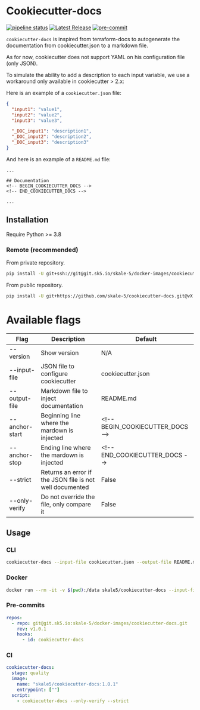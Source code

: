 # Cookiecutter-docs

[![pipeline status](https://git.sk5.io/skale-5/docker-images/cookiecutter-docs/badges/main/pipeline.svg?ignore_skipped=true)](https://git.sk5.io/skale-5/docker-images/cookiecutter-docs/-/commits/main)
[![Latest Release](https://git.sk5.io/skale-5/docker-images/cookiecutter-docs/-/badges/release.svg)](https://git.sk5.io/skale-5/docker-images/cookiecutter-docs/-/releases)
[![pre-commit](https://img.shields.io/badge/pre--commit-enabled-brightgreen?logo=pre-commit)](https://github.com/pre-commit/pre-commit)

`cookiecutter-docs` is inspired from terraform-docs to autogenerate the documentation from cookiecutter.json to a markdown file.

As for now, cookiecutter does not support YAML on his configuration file (only JSON).

To simulate the ability to add a description to each input variable, we use a workaround only available in cookiecutter > 2.x:

Here is an example of a `cookiecutter.json` file:

```json
{
  "input1": "value1",
  "input2": "value2",
  "input3": "value3",

  "_DOC_input1": "description1",
  "_DOC_input2": "description2",
  "_DOC_input3": "description3"
}
```
And here is an example of a `README.md` file:

```plaintext
...

## Documentation
<!-- BEGIN_COOKIECUTTER_DOCS -->
<!-- END_COOKIECUTTER_DOCS -->

...
```

## Installation

Require Python >= 3.8

### Remote (recommended)

From private repository.

```bash
pip install -U git+ssh://git@git.sk5.io/skale-5/docker-images/cookiecutter-docs.git@vX.Y.Z
```

From public repository.

```bash
pip install -U git+https://github.com/skale-5/cookiecutter-docs.git@vX.Y.Z
```

# Available flags

| Flag           | Description                                              | Default                           |
| -------------- | -------------------------------------------------------- | --------------------------------- |
| --version      | Show version                                             | N/A                               |
| --input-file   | JSON file to configure cookiecutter                      | cookiecutter.json                 |
| --output-file  | Markdown file to inject documentation                    | README.md                         |
| --anchor-start | Beginning line where the mardown is injected             | <\!-- BEGIN_COOKIECUTTER_DOCS --> |
| --anchor-stop  | Ending line where the mardown is injected                | <\!-- END_COOKIECUTTER_DOCS -->   |
| --strict       | Returns an error if the JSON file is not well documented | False                             |
| --only-verify  | Do not override the file, only compare it                | False                             |


## Usage

### CLI

```bash
cookiecutter-docs --input-file cookiecutter.json --output-file README.md
```

### Docker

```bash
docker run --rm -it -v $(pwd):/data skale5/cookiecutter-docs --input-file data/cookiecutter.json --output-file data/README.md
```

### Pre-commits

```yaml
repos:
  - repo: git@git.sk5.io:skale-5/docker-images/cookiecutter-docs.git
    rev: v1.0.1
    hooks:
      - id: cookiecutter-docs
```

### CI

```yaml
cookiecutter-docs:
  stage: quality
  image:
    name: "skale5/cookiecutter-docs:1.O.1"
    entrypoint: [""]
  script:
    - cookiecutter-docs --only-verify --strict
```
